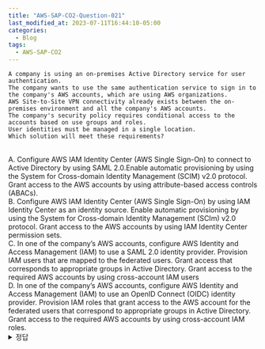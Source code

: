 ```yaml
---
title: "AWS-SAP-CO2-Question-021"
last_modified_at: 2023-07-11T16:44:10-05:00
categories:
  - Blog
tags:
  - AWS-SAP-CO2
---
```


```
A company is using an on-premises Active Directory service for user authentication.
The company wants to use the same authentication service to sign in to the company's AWS accounts, which are using AWS organizations.
AWS Site-to-Site VPN connectivity already exists between the on-premises environment and all the company's AWS accounts.
The company's security policy requires conditional access to the accounts based on use groups and roles.
User identities must be managed in a single location.
Which solution will meet these requirements?  
```
<br/>
A. Configure AWS IAM Identity Center (AWS Single Sign-On) to connect to Active Directory by using SAML 2.0.Enable automatic provisioning by using the System for Cross-domain Identity Management (SCIM) v2.0 protocol. Grant access to the AWS accounts by using attribute-based access controls (ABACs).  
<br/>
B. Configure AWS IAM Identity Center (AWS Single Sign-On) by using IAM Identity Center as an identity source.  Enable automatic provisioning by using the System for Cross-domain Identity Management (SCIm) v2.0 protocol. Grant access to the AWS accounts by using IAM Identity Center permission sets.
<br/>
C. In one of the company’s AWS accounts, configure AWS Identity and Access Management (IAM) to use a SAML 2.0 identity provider. Provision IAM users that are mapped to the federated users. Grant access that corresponds to appropriate groups in Active Directory. Grant access to the required AWS accounts by using cross-account IAM users  
<br/>
D. In one of the company’s AWS accounts, configure AWS Identity and Access Management (IAM) to use an OpenID Connect (OIDC) identity provider. Provision IAM roles that grant access to the AWS account for the federated users that correspond to appropriate groups in Active Directory. Grant access to the required AWS accounts by using cross-account IAM roles.  
<br/>
<details>
  <summary>정답</summary>
  site: D, community: A(82%)
  <br/>
  https://www.examtopics.com/discussions/amazon/view/74174-exam-aws-certified-solutions-architect-professional-topic-1/  
  C/A가 위 문제의 시나리오에 유효한 옵션임.  
  ABAC는 사용자/리소스/액션 속성기반으로 리소스 접근을 제어하는 방법임. 이 방법으로 하면 세밀하게 접근제어를 수행할 수 있으며, 사용자나 그룹기반 계정의 조건에 따른 접근제어를 세밀하게 할 수 있음  
  AWS IAM (AWS SSO)를 사용하면 온 프레미스의 Active Directory와 온 프레미스를 연결할 수 있다 (SAML 2.0방식으로) 이렇게 함으로써 Cross domain identity management (SCIM) v2.0 프로토콜을 사용하여 시스템을 자동으로 프로비저닝할 수 있다.  
  SCIM v2.0은 단일 로케이션에서 사용자 ID를 관리할 수 있도록 해 줌
</deatils>
